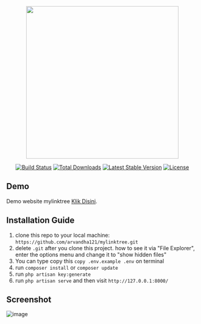 <p align="center"><a href="https://laravel.com" target="_blank"><img src="https://github.com/arvandha121/mylinktree/assets/85327119/32a44280-fc38-4b5f-8b6c-1e6e35f1683e" width="400"></a></p>

<p align="center">
<a href="https://travis-ci.org/laravel/framework"><img src="https://travis-ci.org/laravel/framework.svg" alt="Build Status"></a>
<a href="https://packagist.org/packages/laravel/framework"><img src="https://img.shields.io/packagist/dt/laravel/framework" alt="Total Downloads"></a>
<a href="https://packagist.org/packages/laravel/framework"><img src="https://img.shields.io/packagist/v/laravel/framework" alt="Latest Stable Version"></a>
<a href="https://packagist.org/packages/laravel/framework"><img src="https://img.shields.io/packagist/l/laravel/framework" alt="License"></a>
</p>

## Demo

Demo website mylinktree [Klik Disini](https://arvandhaa.my.id/).

## Installation Guide

1. clone this repo to your local machine: `https://github.com/arvandha121/mylinktree.git`
2. delete `.git` after you clone this project. how to see it via "File Explorer", enter the options menu and change it to "show hidden files"
3. You can type copy this `copy .env.example .env` on terminal
4. run `composer install` or `composer update`
5. run `php artisan key:generate`
6. run `php artisan serve` and then visit `http://127.0.0.1:8000/`

## Screenshot

![image](https://github.com/arvandha121/mylinktree/assets/85327119/26dc6457-14db-4c32-a02d-bf3a3a496d90)

